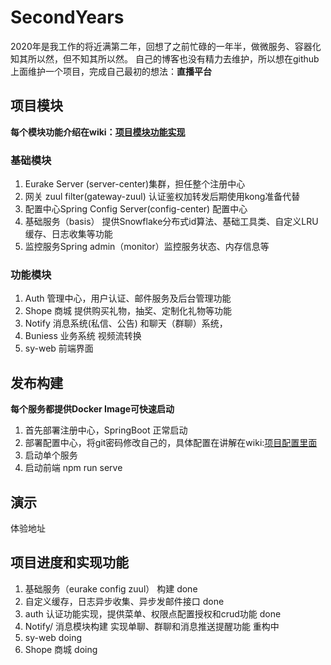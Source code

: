 # SecondYears

2020年是我工作的将近满第二年，回想了之前忙碌的一年半，做微服务、容器化 知其所以然，但不知其所以然。
自己的博客也没有精力去维护，所以想在github上面维护一个项目，完成自己最初的想法：**直播平台** </br>
## 项目模块
**每个模块功能介绍在wiki：[项目模块功能实现](https://github.com/wangxiao1002/SecondYears/wiki/%E9%A1%B9%E7%9B%AE%E6%A8%A1%E5%9D%97%E5%85%B7%E4%BD%93%E5%8A%9F%E8%83%BD%E4%BB%8B%E7%BB%8D)**
### 基础模块
1. Eurake Server (server-center)集群，担任整个注册中心 
2. 网关 zuul filter(gateway-zuul) 认证鉴权加转发后期使用kong准备代替
3. 配置中心Spring Config Server(config-center) 配置中心
4. 基础服务（basis） 提供Snowflake分布式id算法、基础工具类、自定义LRU缓存、日志收集等功能
5. 监控服务Spring admin（monitor）监控服务状态、内存信息等
### 功能模块
1. Auth 管理中心，用户认证、邮件服务及后台管理功能
2. Shope 商城 提供购买礼物，抽奖、定制化礼物等功能
3. Notify 消息系统(私信、公告) 和聊天（群聊）系统，
4.  Buniess 业务系统 视频流转换
5. sy-web 前端界面
## 发布构建
**每个服务都提供Docker Image可快速启动**
1. 首先部署注册中心，SpringBoot 正常启动
2. 部署配置中心，将git密码修改自己的，具体配置在讲解在wiki:[项目配置里面](https://github.com/wangxiao1002/SecondYears/wiki/%E9%A1%B9%E7%9B%AE%E9%9C%80%E8%A6%81%E9%85%8D%E7%BD%AE%E5%8F%82%E6%95%B0)
3. 启动单个服务
4. 启动前端 npm run serve
## 演示
体验地址
## 项目进度和实现功能
1. 基础服务（eurake config zuul） 构建 done
3. 自定义缓存，日志异步收集、异步发邮件接口 done
2. auth 认证功能实现，提供菜单、权限点配置授权和crud功能 done
3. Notify/ 消息模块构建 实现单聊、群聊和消息推送提醒功能 重构中
4. sy-web doing
5. Shope 商城 doing



 
